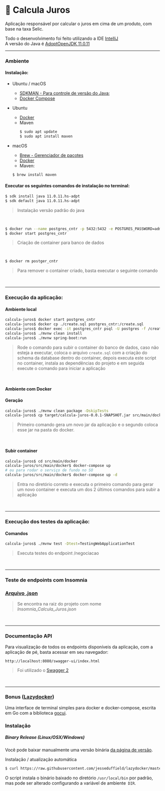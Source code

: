 # :currency_exchange: Calcula Juros

Aplicação responsável por calcular o juros em cima de um produto, com base na taxa Selic.

Todo o desenvolvimento foi feito utilizando a IDE [IntelliJ](https://www.jetbrains.com/pt-br/idea/)
<br/>
A versão do Java é [AdoptOpenJDK 11.0.11](https://adoptopenjdk.net/) 

----

### Ambiente
#### Instalação:
- Ubuntu / macOS
  - [SDKMAN - Para controle de versão do Java](https://sdkman.io/install);
  - [Docker Compose](https://docs.docker.com/compose/install/)

- Ubuntu 
  - [Docker](https://docs.docker.com/engine/install/ubuntu/)
  - Maven
    ```bash
    $ sudo apt update
    $ sudo apt install maven
    ```

- macOS
    - [Brew - Gerenciador de pacotes](https://brew.sh/index_pt-br)
    - [Docker](https://docs.docker.com/docker-for-mac/install/)
    - Maven:
    ```bash
    $ brew install maven
    ```
#### Executar os seguintes comandos de instalação no terminal:
```bash
$ sdk install java 11.0.11.hs-adpt
$ sdk default java 11.0.11.hs-adpt
```
>Instalação versão padrão do java

<br/>

```bash
$ docker run --name postgres_cntr -p 5432:5432 -e POSTGRES_PASSWORD=admin -d postgres  
$ docker start postgres_cntr
```
>Criação de container para banco de dados

<br/>

```bash
$ docker rm postger_cntr
```
>Para remover o container criado, basta executar o seguinte comando

<br/>

----

### Execução da aplicação:
#### Ambiente local
```bash
calcula-juros$ docker start postgres_cntr
calcula-juros$ docker cp ./create.sql postgres_cntr:/create.sql
calcula-juros$ docker exec -it postgres_cntr psql -U postgres -f /create.sq
calcula-juros$ ./mvnw clean install
calcula-juros$ ./mvnw spring-boot:run
```
>Rode o comando para subir o container do banco de dados, caso não esteja a executar, coloca o arquivo `create.sql` com a criação do schema da database dentro do container, depois executa este script no container, instala as dependências do projeto e em seguida execute o comando para iniciar a aplicação

<br/>

#### Ambiente com Docker
#### Geração
```bash
calcula-juros$ ./mvnw clean package -DskipTests
calcula-juros$ cp target/calcula-juros-0.0.1-SNAPSHOT.jar src/main/docker
```
> Primeiro comando gera um novo jar da aplicação e o segundo coloca esse jar na pasta do docker.

<br/>

#### Subir container
```bash
calcula-juros$ cd src/main/docker
calcula-juros/src/main/docker$ docker-compose up
# ou para rodar o serviço de fundo no SO
calcula-juros/src/main/docker$ docker-compose up -d
```
> Entra no diretório correto e executa o primeiro comando para gerar um novo container e executa um dos 2 últimos comandos para subir a aplicação

<br/>

----

### Execução dos testes da aplicação:
#### Comandos
```bash
calcula-juros$ ./mvnw test -Dtest=TestingWebApplicationTest
```
>Executa testes do endpoint /negociacao

<br/>

----

### Teste de endpoints com Insomnia
### [Arquivo .json](https://github.com/douglas-martins/calcula-juros/blob/main/Insomnia_Calcula_Juros.json)
> Se encontra na raiz do projeto com nome _Insomnia_Calcula_Juros.json_

<br/>

----

### Documentação API
Para visualização de todos os endpoints disponíveis da aplicação, com a aplicação de pé, basta acessar em seu navegador:

`http://localhost:8080/swagger-ui/index.html`
>Foi utilizado o [Swagger 2](https://swagger.io/specification/v2/)

<br/>

----

### Bonus ([Lazydocker](https://github.com/jesseduffield/lazydocker))
Uma interface de terminal simples para docker e docker-compose, escrita em Go com a biblioteca [gocui](https://github.com/jroimartin/gocui 'gocui').
### Instalação

##### Binary Release (Linux/OSX/Windows)

Você pode baixar manualmente uma versão binária [da página de versão](https://github.com/jesseduffield/lazydocker/releases).

Instalação / atualização automática

```sh
$ curl https://raw.githubusercontent.com/jesseduffield/lazydocker/master/scripts/install_update_linux.sh | bash
```

O script instala o binário baixado no diretório `/usr/local/bin` por padrão, mas pode ser alterado configurando a variável de ambiente` DIR`.

